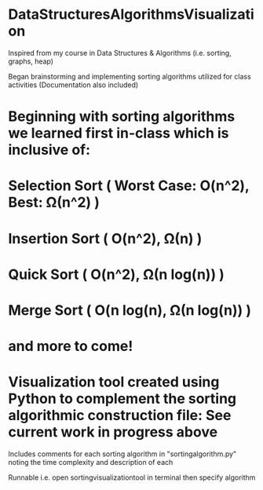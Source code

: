 # DataStructuresAlgorithmsVisualization

Inspired from my course in Data Structures & Algorithms (i.e. sorting, graphs, heap)

Began brainstorming and implementing sorting algorithms utilized for class activities (Documentation also included)

# Beginning with sorting algorithms we learned first in-class which is inclusive of:
#   Selection Sort ( Worst Case: O(n^2), Best: Ω(n^2) )
#   Insertion Sort ( O(n^2), Ω(n) )
#   Quick Sort ( O(n^2), Ω(n log(n)) )
#   Merge Sort ( O(n log(n), Ω(n log(n)) )
# and more to come!

# Visualization tool created using Python to complement the sorting algorithmic construction file: See current work in progress above 

Includes comments for each sorting algorithm in "sortingalgorithm.py" noting the time complexity and description of each

Runnable i.e. open sortingvisualizationtool in terminal then specify algorithm
